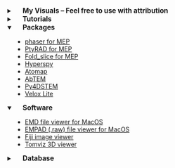 <details close>
  <summary><strong style="font-size:1.1em; padding-left: 20px;">My Visuals – Feel free to use with attribution</strong></summary>
  <ul style="font-size:1em; padding-left: 20px;">
  <details>
    <summary style="padding-left: 5px;">&nbsp;&nbsp;Dipoles</summary>
    <div style="padding-left: 30px; margin-top: 0px; display: flex; gap: 20px; margin-bottom: 20px;">
      <video style="width: 45%; max-width: 350px;" controls autoplay loop muted>
        <source src="images/resources/FEDipole.mp4" type="video/mp4">
        Your browser does not support the video tag.
      </video>
      <video style="width: 45%; max-width: 350px;" controls autoplay loop muted>
        <source src="images/resources/PEDipole.mp4" type="video/mp4">
        Your browser does not support the video tag.
      </video>
    </div>
  </details>

  <details>
    <summary style="padding-left: 5px;">&nbsp;&nbsp;Boulder in the River (Relaxor Analogy)</summary>
    <div style="padding-left: 30px; margin-top: 0px; display: flex; gap: 20px; margin-bottom: 20px;">
      <video style="width: 45%; max-width: 350px;" controls autoplay loop muted>
        <source src="images/resources/noBoulder.mp4" type="video/mp4">
        Your browser does not support the video tag.
      </video>
      <video style="width: 45%; max-width: 350px;" controls autoplay loop muted>
        <source src="images/resources/Boulder.mp4" type="video/mp4">
        Your browser does not support the video tag.
      </video>
    </div>
  </details>

  <details>
    <summary style="padding-left: 5px;">&nbsp;&nbsp;2D Monte-Carlo Simulation of FE vs. Relaxor P-E Loop Considering 1st Neighbor Correlations </summary>
    <div style="padding-left: 0px; margin-top: -5px;margin-bottom: 10px;">
      <img src="images/resources/FEvsRelaxor.gif" style="width: 95%; max-width: 780px;">
    </div>
  </details>

  </ul>
</details>

<details close>
  <summary><strong style="font-size:1.1em; padding-left: 20px;">Tutorials</strong></summary>
  <ul style="font-size:1em; padding-left: 40px;">
    <li><a href="https://www.youtube.com/watch?v=88bMVbx1dzM&ab_channel=Veritasium" target="_blank" rel="noopener noreferrer">Not really tutorial but fun intro video on S/TEM</a></li>
    <li><a href="https://www.paradim.org/summer_schools_past" target="_blank" rel="noopener noreferrer">PARADIM summer schools for electron microscopy and more</a></li>
    <li><a href="https://www.youtube.com/@NicholasRudawski" target="_blank" rel="noopener noreferrer">YouTube tutorials for operating TFS microscopes by Nicholas</a></li>
    <li><a href="https://chiahao-blog.super.site/posts/theory-algorithm-and-code-structure-of-ptychoshelves" target="_blank" rel="noopener noreferrer">Algorithms and code structure of PtychoShelves by Dr. Chia-Hao Li</a></li>
    <li><a href="https://anl.app.box.com/s/3tatbnr1skvdvp4j0mwirg5k7yfteu6f" target="_blank" rel="noopener noreferrer">Lectures from ptychogrpahy weekly study group</a></li>
  </ul>
</details>

<details open>
  <summary><strong style="font-size:1.1em; padding-left: 20px;">Packages</strong></summary>
  <ul style="font-size:1em; padding-left: 40px;">
    <li><a href="https://github.com/hexane360/phaser" target="_blank" rel="noopener noreferrer">phaser for MEP</a></li>
    <li><a href="https://github.com/chiahao3/ptyrad" target="_blank" rel="noopener noreferrer">PtyRAD for MEP</a></li>
    <li><a href="https://github.com/yijiang1/fold_slice" target="_blank" rel="noopener noreferrer">Fold_slice for MEP</a></li>
    <li><a href="https://hyperspy.org/" target="_blank" rel="noopener noreferrer">Hyperspy</a></li>
    <li><a href="https://atomap.org/start_atomap.html" target="_blank" rel="noopener noreferrer">Atomap</a></li>
    <li><a href="https://abtem.readthedocs.io/en/latest/intro.html" target="_blank" rel="noopener noreferrer">AbTEM</a></li>
    <li><a href="https://github.com/py4dstem/py4DSTEM" target="_blank" rel="noopener noreferrer">Py4DSTEM</a></li>
    <li><a href="https://emportal.swd.thermofisher.com/product-detail/Velox-Lite" target="_blank" rel="noopener noreferrer">Velox Lite</a></li>
  </ul>
</details>


<details open>
  <summary><strong style="font-size:1.1em; padding-left: 20px;">Software</strong></summary>
  <ul style="font-size:1em; padding-left: 40px;">
    <li><a href="https://lebeau.mit.edu/software/" target="_blank" rel="noopener noreferrer">EMD file viewer for MacOS</a></li>
    <li><a href="https://apps.apple.com/us/app/4d-stem-explorer/id1332413091?mt=12" target="_blank" rel="noopener noreferrer">EMPAD (.raw) file viewer for MacOS</a></li>
    <li><a href="https://imagej.net/software/fiji/" target="_blank" rel="noopener noreferrer">Fiji image viewer</a></li>
    <li><a href="https://tomviz.org" target="_blank" rel="noopener noreferrer">Tomviz 3D viewer</a></li>
  </ul>
</details>



<details close>
  <summary><strong style="font-size:1.1em; padding-left: 20px;">Database</strong></summary>
  <ul style="font-size:1em; padding-left: 40px;">
    <li><a href="https://www.crystallography.net/cod/search.html" target="_blank" rel="noopener noreferrer">Crystallography open database</a></li>
    <li><a href="https://next-gen.materialsproject.org/" target="_blank" rel="noopener noreferrer">Materials database</a></li>
    <li><a href="https://eelsdb.eu" target="_blank" rel="noopener noreferrer">EELS database</a></li>
    <li><a href="http://abulafia.mt.ic.ac.uk/shannon/ptable.php" target="_blank" rel="noopener noreferrer">Ionic radii</a></li>
  </ul>
</details>


<!-- <details open>
  <summary><strong style="font-size:1.1em; padding-left: 20px;">Materials for Teaching Demo</strong></summary>
  <ul style="font-size:1em; padding-left: 40px;">
    <li><a href="https://mybinder.org/v2/gh/mlz-EM/classDemo/e90cecc09985cbc3ec66ff9e7b4691511d9ef74a?urlpath=lab%2Ftree%2FdiffusionClassDemo.ipynb" target="_blank" rel="noopener noreferrer">Interactive Jupyter Notebook</a></li>
    <li><a href="https://mlz-em.github.io/personal-site/Slides.pptx" target="_blank" rel="noopener noreferrer">Slides</a></li>
    <li><a href="https://mlz-em.github.io/personal-site/Handout.pdf" target="_blank" rel="noopener noreferrer">Handout</a></li>
  </ul>
</details> -->
